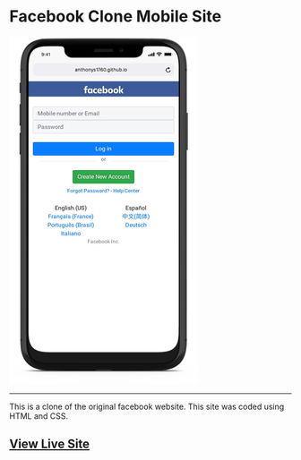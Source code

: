# Facebook Clone Mobile Site

![Facebook Clone](mobile.png)
<hr>
This is a clone of the original facebook website. This site was coded using HTML and CSS.

## [View Live Site](https://anthonys1760.github.io/facebook-clone-mobile/)
